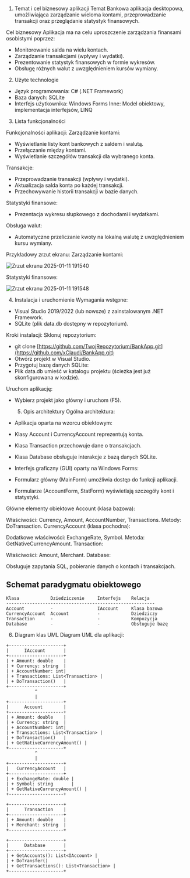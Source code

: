 1. Temat i cel biznesowy aplikacji
Temat
Bankowa aplikacja desktopowa, umożliwiająca zarządzanie wieloma kontami, przeprowadzanie transakcji oraz przeglądanie statystyk finansowych.

Cel biznesowy
Aplikacja ma na celu uproszczenie zarządzania finansami osobistymi poprzez:

- Monitorowanie salda na wielu kontach.
- Zarządzanie transakcjami (wpływy i wydatki).
- Prezentowanie statystyk finansowych w formie wykresów.
- Obsługę różnych walut z uwzględnieniem kursów wymiany.


2. Użyte technologie
- Język programowania: C# (.NET Framework)
- Baza danych: SQLite
- Interfejs użytkownika: Windows Forms
Inne: Model obiektowy, implementacja interfejsów, LINQ

3. Lista funkcjonalności
   
Funkcjonalności aplikacji:
Zarządzanie kontami:

- Wyświetlanie listy kont bankowych z saldem i walutą.
- Przełączanie między kontami.
- Wyświetlanie szczegółów transakcji dla wybranego konta.
  
Transakcje:

- Przeprowadzanie transakcji (wpływy i wydatki).
- Aktualizacja salda konta po każdej transakcji.
- Przechowywanie historii transakcji w bazie danych.
  
Statystyki finansowe:

- Prezentacja wykresu słupkowego z dochodami i wydatkami.
  
Obsługa walut:

- Automatyczne przeliczanie kwoty na lokalną walutę z uwzględnieniem kursu wymiany.


Przykładowy zrzut ekranu:
Zarządzanie kontami:

![Zrzut ekranu 2025-01-11 191540](https://github.com/user-attachments/assets/474fbd89-6c17-450c-8e66-9d2b22fc3cba)


Statystyki finansowe:

![Zrzut ekranu 2025-01-11 191548](https://github.com/user-attachments/assets/59ed55da-2a35-4f75-a887-95829563a026)


4. Instalacja i uruchomienie
Wymagania wstępne:
- Visual Studio 2019/2022 (lub nowsze) z zainstalowanym .NET Framework.
- SQLite (plik data.db dostępny w repozytorium).
  
Kroki instalacji:
Sklonuj repozytorium:
- git clone [https://github.com/TwojRepozytorium/BankApp.git](https://github.com/xClaudi/BankApp.git)
- Otwórz projekt w Visual Studio.
- Przygotuj bazę danych SQLite:
- Plik data.db umieść w katalogu projektu (ścieżka jest już skonfigurowana w kodzie).
  
Uruchom aplikację:
- Wybierz projekt jako główny i uruchom (F5).

  5. Opis architektury
Ogólna architektura:
- Aplikacja oparta na wzorcu obiektowym:
- Klasy Account i CurrencyAccount reprezentują konta.
- Klasa Transaction przechowuje dane o transakcjach.
- Klasa Database obsługuje interakcje z bazą danych SQLite.
- Interfejs graficzny (GUI) oparty na Windows Forms:
- Formularz główny (MainForm) umożliwia dostęp do funkcji aplikacji.
- Formularze (AccountForm, StatForm) wyświetlają szczegóły kont i statystyki.
  
Główne elementy obiektowe
Account (klasa bazowa):

Właściwości: Currency, Amount, AccountNumber, Transactions.
Metody: DoTransaction.
CurrencyAccount (klasa pochodna):

Dodatkowe właściwości: ExchangeRate, Symbol.
Metoda: GetNativeCurrencyAmount.
Transaction:

Właściwości: Amount, Merchant.
Database:

Obsługuje zapytania SQL, pobieranie danych o kontach i transakcjach.


## Schemat paradygmatu obiektowego

```plaintext
Klasa            Dziedziczenie     Interfejs    Relacja
---------------------------------------------------------
Account          -                 IAccount     Klasa bazowa
CurrencyAccount  Account           -            Dziedziczy
Transaction      -                 -            Kompozycja
Database         -                 -            Obsługuje bazę
```

6. Diagram klas UML
Diagram UML dla aplikacji:

```plaintext
+---------------------+
|      IAccount       |
+---------------------+
| + Amount: double    |
| + Currency: string  |
| + AccountNumber: int|
| + Transactions: List<Transaction> |
| + DoTransaction()   |
+---------------------+
           ^
           |
+---------------------+
|      Account        |
+---------------------+
| + Amount: double    |
| + Currency: string  |
| + AccountNumber: int|
| + Transactions: List<Transaction> |
| + DoTransaction()   |
| + GetNativeCurrencyAmount() |
+---------------------+
           ^
           |
+---------------------+
|   CurrencyAccount   |
+---------------------+
| + ExchangeRate: double |
| + Symbol: string       |
| + GetNativeCurrencyAmount() |
+---------------------+

+---------------------+
|      Transaction    |
+---------------------+
| + Amount: double    |
| + Merchant: string  |
+---------------------+

+---------------------+
|      Database       |
+---------------------+
| + GetAccounts(): List<IAccount> |
| + DoTransfer()                   |
| + GetTransactions(): List<Transaction> |
+---------------------+




